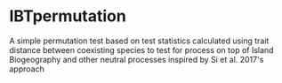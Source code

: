 # IBTpermutation

A simple permutation test based on test statistics calculated using trait distance between coexisting species to test for process on top of Island Biogeography and other neutral processes inspired by Si et al. 2017's approach
